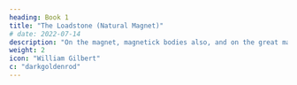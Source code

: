 ```yaml
---
heading: Book 1
title: "The Loadstone (Natural Magnet)"
# date: 2022-07-14
description: "On the magnet, magnetick bodies also, and on the great magnet the earth: a new physiology, demonstrated by many arguments & experiments"
weight: 2
icon: "William Gilbert"
c: "darkgoldenrod"
---
```


